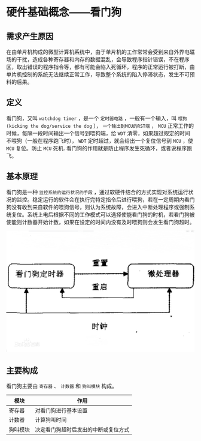 # 硬件基础概念——看门狗

## 需求产生原因

在由单片机构成的微型计算机系统中，由于单片机的工作常常会受到来自外界电磁场的干扰，造成各种寄存器和内存的数据混乱，会导致程序指针错误，不在程序区，取出错误的程序指令等，都有可能会陷入死循环，程序的正常运行被打断，由单片机控制的系统无法继续正常工作，导致整个系统的陷入停滞状态，发生不可预料的后果。

## 定义

看门狗，又叫 `watchdog timer` ，是一个 `定时器电路` ，一般有一个输入，叫 `喂狗(kicking the dog/service the dog` ）， `一个输出到MCU的RST端` ， `MCU` 正常工作的时候，每隔一段时间输出一个信号到喂狗端，给 `WDT` 清零，如果超过规定的时间不喂狗（一般在程序跑飞时）， `WDT` 定时超过，就会给出一个复位信号到 `MCU` ，使 `MCU` 复位。防止 `MCU` 死机. 看门狗的作用就是防止程序发生死循环，或者说程序跑飞。

## 基本原理

看门狗是一种 `监控系统的运行状况的手段` ，通过软硬件结合的方式实现对系统运行状况的监控。稳定运行的软件会在执行完特定指令后进行喂狗，若在一定周期内看门狗没有收到来自软件的喂狗信号，则认为系统故障，会进入中断处理程序或强制系统复位。系统上电后根据不同的工作模式可以选择使能看门狗的时机，若看门狗被使能则计数器开始计数，如果在设定的时间内没有及时喂狗则会发生看门狗超时。

![看门狗原理图](assets/images/看门狗原理图.png)

## 主要构成

看门狗主要由 `寄存器` 、 `计数器` 和 `狗叫模块` 构成。

| 模块     | 作用                                 |
| -------- | ------------------------------------ |
| 寄存器   | 对看门狗进行基本设置                 |
| 计数器   | 计算狗叫时间                         |
| 狗叫模块 | 决定看门狗超时后发出的中断或复位方式 |
